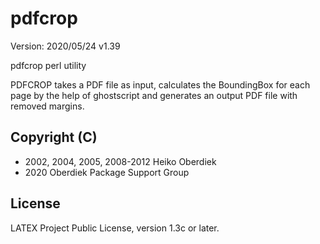 # pdfcrop

Version: 2020/05/24 v1.39

pdfcrop perl utility

PDFCROP takes a PDF file as input, calculates the BoundingBox
for each page by the help of ghostscript and generates an output
PDF file with removed margins.

## Copyright (C)
* 2002, 2004, 2005, 2008-2012  Heiko Oberdiek
* 2020                         Oberdiek Package Support Group

## License
LATEX Project Public License, version 1.3c or later.

